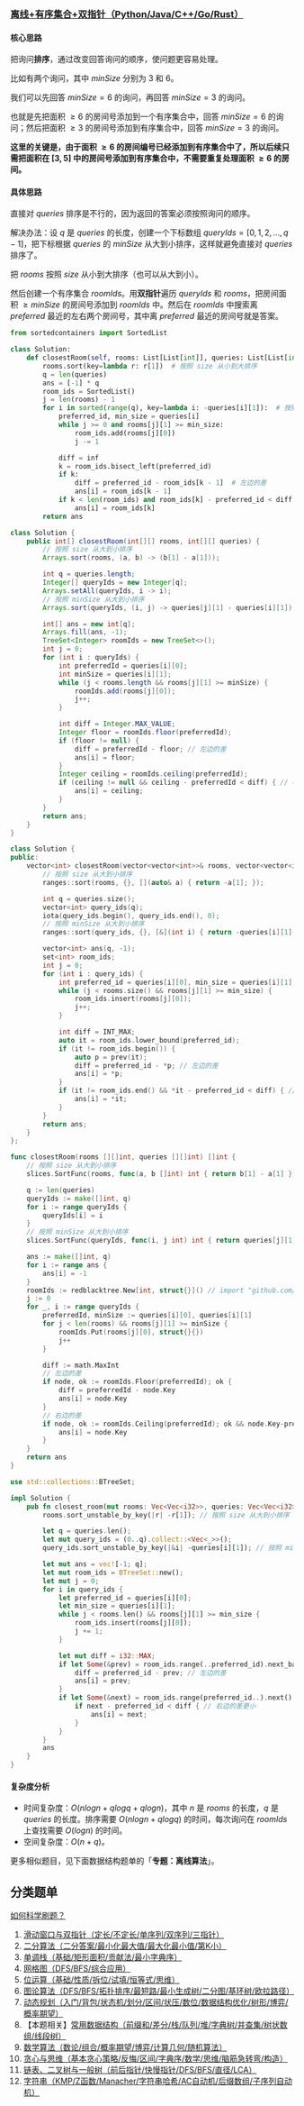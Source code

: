 ### [离线+有序集合+双指针（Python/Java/C++/Go/Rust）](https://leetcode.cn/problems/closest-room/solutions/2996902/chi-xian-you-xu-ji-he-shuang-zhi-zhen-py-jch8/)

#### 核心思路

把询问**排序**，通过改变回答询问的顺序，使问题更容易处理。

比如有两个询问，其中 $minSize$ 分别为 $3$ 和 $6$。

我们可以先回答 $minSize=6$ 的询问，再回答 $minSize=3$ 的询问。

也就是先把面积 $\ge 6$ 的房间号添加到一个有序集合中，回答 $minSize=6$ 的询问；然后把面积 $\ge 3$ 的房间号添加到有序集合中，回答 $minSize=3$ 的询问。

**这里的关键是，由于面积 $\ge 6$ 的房间编号已经添加到有序集合中了，所以后续只需把面积在 $[3,5]$ 中的房间号添加到有序集合中，不需要重复处理面积 $\ge 6$ 的房间。**

#### 具体思路

直接对 $queries$ 排序是不行的，因为返回的答案必须按照询问的顺序。

解决办法：设 $q$ 是 $queries$ 的长度，创建一个下标数组 $queryIds=[0,1,2, \dots ,q-1]$，把下标根据 $queries$ 的 $minSize$ 从大到小排序，这样就避免直接对 $queries$ 排序了。

把 $rooms$ 按照 $size$ 从小到大排序（也可以从大到小）。

然后创建一个有序集合 $roomIds$。用**双指针**遍历 $queryIds$ 和 $rooms$，把房间面积 $\ge minSize$ 的房间号添加到 $roomIds$ 中。然后在 $roomIds$ 中搜索离 $preferred$ 最近的左右两个房间号，其中离 $preferred$ 最近的房间号就是答案。

```Python
from sortedcontainers import SortedList

class Solution:
    def closestRoom(self, rooms: List[List[int]], queries: List[List[int]]) -> List[int]:
        rooms.sort(key=lambda r: r[1])  # 按照 size 从小到大排序
        q = len(queries)
        ans = [-1] * q
        room_ids = SortedList()
        j = len(rooms) - 1
        for i in sorted(range(q), key=lambda i: -queries[i][1]):  # 按照 minSize 从大到小排序
            preferred_id, min_size = queries[i]
            while j >= 0 and rooms[j][1] >= min_size:
                room_ids.add(rooms[j][0])
                j -= 1

            diff = inf
            k = room_ids.bisect_left(preferred_id)
            if k:
                diff = preferred_id - room_ids[k - 1]  # 左边的差
                ans[i] = room_ids[k - 1]
            if k < len(room_ids) and room_ids[k] - preferred_id < diff:  # 右边的差更小
                ans[i] = room_ids[k]
        return ans
```

```Java
class Solution {
    public int[] closestRoom(int[][] rooms, int[][] queries) {
        // 按照 size 从大到小排序
        Arrays.sort(rooms, (a, b) -> (b[1] - a[1]));

        int q = queries.length;
        Integer[] queryIds = new Integer[q];
        Arrays.setAll(queryIds, i -> i);
        // 按照 minSize 从大到小排序
        Arrays.sort(queryIds, (i, j) -> queries[j][1] - queries[i][1]);

        int[] ans = new int[q];
        Arrays.fill(ans, -1);
        TreeSet<Integer> roomIds = new TreeSet<>();
        int j = 0;
        for (int i : queryIds) {
            int preferredId = queries[i][0];
            int minSize = queries[i][1];
            while (j < rooms.length && rooms[j][1] >= minSize) {
                roomIds.add(rooms[j][0]);
                j++;
            }

            int diff = Integer.MAX_VALUE;
            Integer floor = roomIds.floor(preferredId);
            if (floor != null) {
                diff = preferredId - floor; // 左边的差
                ans[i] = floor;
            }
            Integer ceiling = roomIds.ceiling(preferredId);
            if (ceiling != null && ceiling - preferredId < diff) { // 右边的差更小
                ans[i] = ceiling;
            }
        }
        return ans;
    }
}
```

```C++
class Solution {
public:
    vector<int> closestRoom(vector<vector<int>>& rooms, vector<vector<int>>& queries) {
        // 按照 size 从大到小排序
        ranges::sort(rooms, {}, [](auto& a) { return -a[1]; });

        int q = queries.size();
        vector<int> query_ids(q);
        iota(query_ids.begin(), query_ids.end(), 0);
        // 按照 minSize 从大到小排序
        ranges::sort(query_ids, {}, [&](int i) { return -queries[i][1]; });

        vector<int> ans(q, -1);
        set<int> room_ids;
        int j = 0;
        for (int i : query_ids) {
            int preferred_id = queries[i][0], min_size = queries[i][1];
            while (j < rooms.size() && rooms[j][1] >= min_size) {
                room_ids.insert(rooms[j][0]);
                j++;
            }

            int diff = INT_MAX;
            auto it = room_ids.lower_bound(preferred_id);
            if (it != room_ids.begin()) {
                auto p = prev(it);
                diff = preferred_id - *p; // 左边的差
                ans[i] = *p;
            }
            if (it != room_ids.end() && *it - preferred_id < diff) { // 右边的差更小
                ans[i] = *it;
            }
        }
        return ans;
    }
};
```

```Go
func closestRoom(rooms [][]int, queries [][]int) []int {
    // 按照 size 从大到小排序
    slices.SortFunc(rooms, func(a, b []int) int { return b[1] - a[1] })

    q := len(queries)
    queryIds := make([]int, q)
    for i := range queryIds {
        queryIds[i] = i
    }
    // 按照 minSize 从大到小排序
    slices.SortFunc(queryIds, func(i, j int) int { return queries[j][1] - queries[i][1] })

    ans := make([]int, q)
    for i := range ans {
        ans[i] = -1
    }
    roomIds := redblacktree.New[int, struct{}]() // import "github.com/emirpasic/gods/v2/trees/redblacktree"
    j := 0
    for _, i := range queryIds {
        preferredId, minSize := queries[i][0], queries[i][1]
        for j < len(rooms) && rooms[j][1] >= minSize {
            roomIds.Put(rooms[j][0], struct{}{})
            j++
        }

        diff := math.MaxInt
        // 左边的差
        if node, ok := roomIds.Floor(preferredId); ok {
            diff = preferredId - node.Key
            ans[i] = node.Key
        }
        // 右边的差
        if node, ok := roomIds.Ceiling(preferredId); ok && node.Key-preferredId < diff {
            ans[i] = node.Key
        }
    }
    return ans
}
```

```Rust
use std::collections::BTreeSet;

impl Solution {
    pub fn closest_room(mut rooms: Vec<Vec<i32>>, queries: Vec<Vec<i32>>) -> Vec<i32> {
        rooms.sort_unstable_by_key(|r| -r[1]); // 按照 size 从大到小排序

        let q = queries.len();
        let mut query_ids = (0..q).collect::<Vec<_>>();
        query_ids.sort_unstable_by_key(|&i| -queries[i][1]); // 按照 minSize 从大到小排序

        let mut ans = vec![-1; q];
        let mut room_ids = BTreeSet::new();
        let mut j = 0;
        for i in query_ids {
            let preferred_id = queries[i][0];
            let min_size = queries[i][1];
            while j < rooms.len() && rooms[j][1] >= min_size {
                room_ids.insert(rooms[j][0]);
                j += 1;
            }

            let mut diff = i32::MAX;
            if let Some(&prev) = room_ids.range(..preferred_id).next_back() {
                diff = preferred_id - prev; // 左边的差
                ans[i] = prev;
            }
            if let Some(&next) = room_ids.range(preferred_id..).next() {
                if next - preferred_id < diff { // 右边的差更小
                    ans[i] = next;
                }
            }
        }
        ans
    }
}
```

#### 复杂度分析

- 时间复杂度：$O(nlogn+qlogq+qlogn)$，其中 $n$ 是 $rooms$ 的长度，$q$ 是 $queries$ 的长度。排序需要 $O(nlogn+qlogq)$ 的时间，每次询问在 $roomIds$ 上查找需要 $O(logn)$ 的时间。
- 空间复杂度：$O(n+q)$。

更多相似题目，见下面数据结构题单的「**专题：离线算法**」。

## 分类题单

[如何科学刷题？](https://leetcode.cn/circle/discuss/RvFUtj/)

1. [滑动窗口与双指针（定长/不定长/单序列/双序列/三指针）](https://leetcode.cn/circle/discuss/0viNMK/)
2. [二分算法（二分答案/最小化最大值/最大化最小值/第K小）](https://leetcode.cn/circle/discuss/SqopEo/)
3. [单调栈（基础/矩形面积/贡献法/最小字典序）](https://leetcode.cn/circle/discuss/9oZFK9/)
4. [网格图（DFS/BFS/综合应用）](https://leetcode.cn/circle/discuss/YiXPXW/)
5. [位运算（基础/性质/拆位/试填/恒等式/思维）](https://leetcode.cn/circle/discuss/dHn9Vk/)
6. [图论算法（DFS/BFS/拓扑排序/最短路/最小生成树/二分图/基环树/欧拉路径）](https://leetcode.cn/circle/discuss/01LUak/)
7. [动态规划（入门/背包/状态机/划分/区间/状压/数位/数据结构优化/树形/博弈/概率期望）](https://leetcode.cn/circle/discuss/tXLS3i/)
8. 【本题相关】[常用数据结构（前缀和/差分/栈/队列/堆/字典树/并查集/树状数组/线段树）](https://leetcode.cn/circle/discuss/mOr1u6/)
9. [数学算法（数论/组合/概率期望/博弈/计算几何/随机算法）](https://leetcode.cn/circle/discuss/IYT3ss/)
10. [贪心与思维（基本贪心策略/反悔/区间/字典序/数学/思维/脑筋急转弯/构造）](https://leetcode.cn/circle/discuss/g6KTKL/)
11. [链表、二叉树与一般树（前后指针/快慢指针/DFS/BFS/直径/LCA）](https://leetcode.cn/circle/discuss/K0n2gO/)
12. [字符串（KMP/Z函数/Manacher/字符串哈希/AC自动机/后缀数组/子序列自动机）](https://leetcode.cn/circle/discuss/SJFwQI/)
